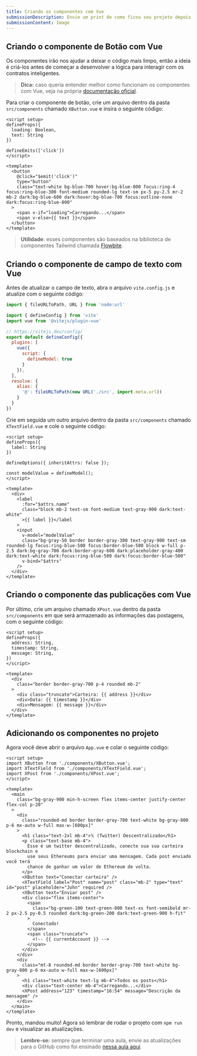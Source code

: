 ```yaml
---
title: Criando os componentes com Vue
submissionDescription: Envie um print de como ficou seu projeto depois de rodar o comando 'npm run dev' e acessar o link 'http://localhost:5173/'.
submissionContent: Image
---
```


## Criando o componente de Botão com Vue

Os componentes irão nos ajudar a deixar o código mais limpo, então a ideia é criá-los antes de começar a desenvolver a lógica para interagir com os contratos inteligentes.

> **Dica:** caso queria entender melhor como funcionam os componentes com Vue, veja na própria [documentação oficial](https://vuejs.org/guide/essentials/component-basics.html).

Para criar o componente de botão, crie um arquivo dentro da pasta `src/components` chamado `XButton.vue` e insira o seguinte código:

```vue [XButton.vue]
<script setup>
defineProps({
  loading: Boolean,
  text: String
})

defineEmits(['click'])
</script>

<template>
  <button
    @click="$emit('click')"
    type="button"
    class="text-white bg-blue-700 hover:bg-blue-800 focus:ring-4 focus:ring-blue-300 font-medium rounded-lg text-sm px-5 py-2.5 mr-2 mb-2 dark:bg-blue-600 dark:hover:bg-blue-700 focus:outline-none dark:focus:ring-blue-800"
  >
    <span v-if="loading">Carregando...</span>
    <span v-else>{{ text }}</span>
  </button>
</template>
```

> **Utilidade**: esses componentes são baseados na biblioteca de componentes Tailwind chamada [Flowbite](https://flowbite.com/docs/components/buttons/?utm_source=menthor.io).

## Criando o componente de campo de texto com Vue

Antes de atualizar o campo de texto, abra o arquivo `vite.config.js` e atualize com o seguinte código:

```js [vite.config.js]{9-13}
import { fileURLToPath, URL } from 'node:url'

import { defineConfig } from 'vite'
import vue from '@vitejs/plugin-vue'

// https://vitejs.dev/config/
export default defineConfig({
  plugins: [
    vue({
      script: {
        defineModel: true
      }
    }),
  ],
  resolve: {
    alias: {
      '@': fileURLToPath(new URL('./src', import.meta.url))
    }
  }
})

```

Crie em seguida um outro arquivo dentro da pasta `src/components` chamado `XTextField.vue` e cole o seguinte código:

```vue [XTextField.vue]
<script setup>
defineProps({
  label: String
})

defineOptions({ inheritAttrs: false });

const modelValue = defineModel();
</script>

<template>
  <div>
    <label
      :for="$attrs.name"
      class="block mb-2 text-sm font-medium text-gray-900 dark:text-white"
      >{{ label }}</label
    >
    <input
      v-model="modelValue"
      class="bg-gray-50 border border-gray-300 text-gray-900 text-sm rounded-lg focus:ring-blue-500 focus:border-blue-500 block w-full p-2.5 dark:bg-gray-700 dark:border-gray-600 dark:placeholder-gray-400 dark:text-white dark:focus:ring-blue-500 dark:focus:border-blue-500"
      v-bind="$attrs"
    />
  </div>
</template>
```

## Criando o componente das publicações com Vue

Por último, crie um arquivo chamado `XPost.vue` dentro da pasta `src/components` em que será armazenado as informações das postagens, com o seguinte código:

```vue [XPost.vue]
<script setup>
defineProps({
  address: String,
  timestamp: String,
  message: String,
})
</script>

<template>
  <div
    class="border border-gray-700 p-4 rounded mb-2"
  >
    <div class="truncate">Carteira: {{ address }}</div>
    <div>Data: {{ timestamp }}</div>
    <div>Mensagem: {{ message }}</div>
  </div>
</template>
```

## Adicionando os componentes no projeto

Agora você deve abrir o arquivo `App.vue` e colar o seguinte código:

```vue [App.vue] {1-5, 20-39}
<script setup>
import XButton from './components/XButton.vue';
import XTextField from './components/XTextField.vue';
import XPost from './components/XPost.vue';
</script>

<template>
  <main
    class="bg-gray-900 min-h-screen flex items-center justify-center flex-col p-20"
  >
    <div
      class="rounded-md border border-gray-700 text-white bg-gray-800 p-6 mx-auto w-full max-w-[600px]"
    >
      <h1 class="text-2xl mb-4">𝕏 (Twitter) Descentralizado</h1>
      <p class="text-base mb-4">
        Esse é um twitter descentralizado, conecte sua sua carteira blockchain e
        use seus Ethereums para enviar uma mensagem. Cada post enviado você terá
        chance de ganhar um valor de Ethereum de volta.
      </p>
      <XButton text="Conectar carteira" />
      <XTextField label="Post" name="post" class="mb-2" type="text" id="post" placeholder="John" required />
      <XButton text="Enviar post" />
      <div class="flex items-center">
        <span
          class="bg-green-100 text-green-800 text-xs font-semibold mr-2 px-2.5 py-0.5 rounded dark:bg-green-200 dark:text-green-900 h-fit"
        >
          Conectado!
        </span>
        <span class="truncate">
          <!-- {{ currentAccount }} -->
        </span>
      </div>
    </div>
    <div
      class="mt-8 rounded-md border border-gray-700 text-white bg-gray-800 p-6 mx-auto w-full max-w-[600px]"
    >
      <h1 class="text-white text-lg mb-4">Todos os posts</h1>
      <div class="text-center mb-4">Carregando...</div>
      <XPost address="123" timestamp="16:54" message="Descrição da mensagem" />
    </div>
  </main>
</template>
```

Pronto, mandou muito! Agora só lembrar de rodar o projeto com `npm run dev` e visualizar as atualizações.

> **Lembre-se:** sempre que terminar uma aula, envie as atualizações para o GitHub como foi ensinado [nessa aula aqui](/twitter-descentralizado/desenvolvendo-o-site/instalando-tailwind#salvando-as-atualizações-no-github).


